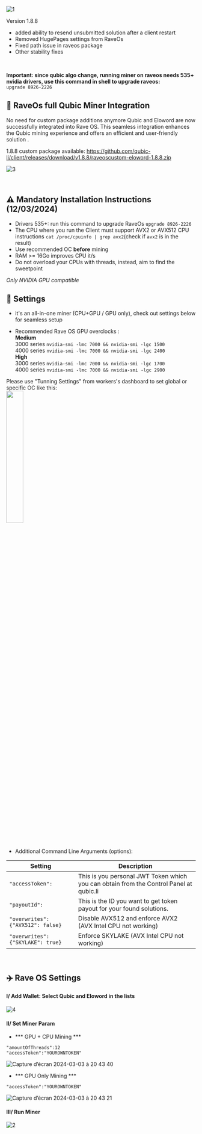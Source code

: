 ![1](https://github.com/EloWord/raveos/assets/155255722/2d6863b9-edaf-4700-9c19-decb92dfe480)


Version 1.8.8

- added ability to resend unsubmitted solution after a client restart
- Removed HugePages settings from RaveOs
- Fixed path issue in raveos package
- Other stability fixes
<br>

**Important: since qubic algo change, running miner on raveos needs 535+ nvidia drivers, use this command in shell to upgrade raveos:**  
```upgrade 8926-2226```

## 🚀 RaveOs full Qubic Miner Integration

No need for custom package additions anymore
Qubic and Eloword are now successfully integrated into Rave OS. This seamless integration enhances the Qubic mining experience and offers an efficient and user-friendly solution .

1.8.8 custom package available: https://github.com/qubic-li/client/releases/download/v1.8.8/raveoscustom-eloword-1.8.8.zip


![3](https://github.com/EloWord/raveos/assets/155255722/d72ecac5-d158-4d03-9609-157d235a6503)

<br>

## :warning: Mandatory Installation Instructions (12/03/2024)
- Drivers 535+: run this command to upgrade RaveOs ```upgrade 8926-2226```
- The CPU where you run the Client must support AVX2 or AVX512 CPU instructions
`cat /proc/cpuinfo | grep avx2`(check if `avx2` is in the result)
- Use recommended OC **before** mining
- RAM >= 16Go improves CPU it/s
- Do not overload your CPUs with threads, instead, aim to find the sweetpoint

*Only NVIDIA GPU compatible*
<br>

## :wrench: Settings

- it's an all-in-one miner (CPU+GPU / GPU only), check out settings below for seamless setup

- Recommended Rave OS GPU overclocks :  
**Medium**  
3000 series ```nvidia-smi -lmc 7000 && nvidia-smi -lgc 1500```  
4000 series ```nvidia-smi -lmc 7000 && nvidia-smi -lgc 2400```  
**High**  
3000 series ```nvidia-smi -lmc 7000 && nvidia-smi -lgc 1700```  
4000 series ```nvidia-smi -lmc 7000 && nvidia-smi -lgc 2900```  

Please use "Tunning Settings" from workers's dashboard to set global or specific OC like this:  
<img src="https://github.com/EloWord/raveos/assets/155255722/5ac7b358-02c0-43fe-9531-3e8fe768bc3b" width="30%">


<br>

- Additional Command Line Arguments (options):

| Setting | Description |
| ---- | --------- |
| ```"accessToken":``` | This is you personal JWT Token which you can obtain from the Control Panel at qubic.li |
| ```"payoutId":``` |  This is the ID you want to get token payout for your found solutions. |
|  ```"overwrites": {"AVX512": false}``` |  Disable AVX512 and enforce AVX2 (AVX Intel CPU not working) |
| ```"overwrites": {"SKYLAKE": true}```  |  Enforce SKYLAKE (AVX Intel CPU not working)  |
<br>

## ✈️ Rave OS Settings


#### I/ Add Wallet: Select Qubic and Eloword in the lists

![4](https://github.com/EloWord/raveos/assets/155255722/4c486184-e546-4491-9b26-4b0f352745be)


#### II/ Set Miner Param
- *** GPU + CPU Mining ***

```
"amountOfThreads":12
"accessToken":"YOUROWNTOKEN"
```
![Capture d’écran 2024-03-03 à 20 43 40](https://github.com/EloWord/raveos/assets/155255722/deab08e2-58ef-43da-b71b-42093e3da154) 

- *** GPU Only Mining ***

```
"accessToken":"YOUROWNTOKEN"
```
![Capture d’écran 2024-03-03 à 20 43 21](https://github.com/EloWord/raveos/assets/155255722/7a60c27d-a750-4417-b2e0-91d12dcb1a42)

#### III/ Run Miner

![2](https://github.com/EloWord/raveos/assets/155255722/c702c5e3-dca3-4805-8bc8-a6cdfd5574f5)

